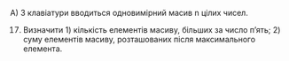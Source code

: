 А) З клавіатури вводиться одновимірний масив n цілих чисел. 

17. Визначити 1) кількість елементів масиву, більших за число п’ять; 2) суму елементів масиву, розташованих після максимального елемента. 
